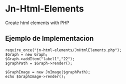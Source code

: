 Jn-Html-Elements
================

Create html elements with PHP

## Ejemplo de Implementacion ##

	require_once("jn-html-elements/JnHtmlElements.php");
	$Graph = new Graph;
	$Graph->addItem("label1","22");
	$graphPath = $Graph->render();

	$GraphImage = new JnImage($graphPath);
	echo $GraphImage->render();